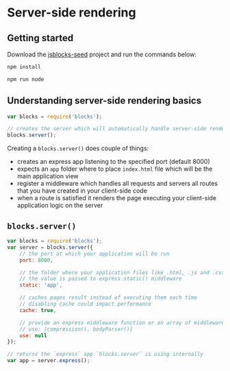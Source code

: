 # Server-side rendering

## Getting started

Download the [jsblocks-seed](https://github.com/astoilkov/jsblocks-seed) project and run the commands below:

```javascript
npm install

npm run node
```

## Understanding server-side rendering basics

```javascript
var blocks = require('blocks');

// creates the server which will automatically handle server-side rendering
blocks.server();
```

Creating a `blocks.server()` does couple of things:
 * creates an express app listening to the specified port (default 8000)
 * expects an `app` folder where to place `index.html` file which will be the main application view
 * register a middleware which handles all requests and servers all routes that you have created in your client-side code
 * when a route is satisfied it renders the page executing your client-side application logic on the server

## `blocks.server()`

```javascript
var blocks = require('blocks');
var server = blocks.server({
    // the port at which your application will be run
    port: 8000,

    // the folder where your application files like .html, .js and .css are going to be
    // the value is passed to express.static() middleware
    static: 'app',

    // caches pages result instead of executing them each time
    // disabling cache could impact performance
    cache: true,

    // provide an express middleware function or an array of middleware functions
    // use: [compression(), bodyParser()]
    use: null
});

// returns the `express` app `blocks.server` is using internally
var app = server.express();
```